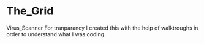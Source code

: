# The_Grid
Virus_Scanner
For tranparancy I created this with the help of walktroughs in order to understand what I was coding.
